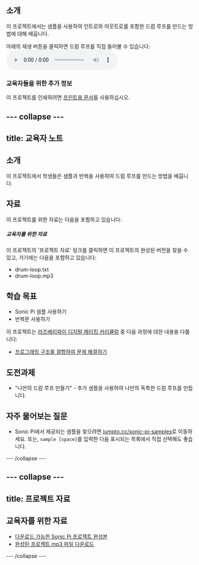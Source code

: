 ## 소개

이 프로젝트에서는 샘플을 사용하여 인트로와 아웃트로를 포함한 드럼 루프를 만드는 방법에 대해 배웁니다.

<div id="audio-preview" class="pdf-hidden">
  아래의 재생 버튼을 클릭하면 드럼 루프를 직접 들어볼 수 있습니다: 
  <audio controls preload> 
    <source src="resources/drum-loop.mp3" type="audio/mpeg"> 브라우저가 <code>오디오</code> 를 지원하지 않습니다.
  </audio>
</div>

### 교육자들을 위한 추가 정보

이 프로젝트를 인쇄하려면 [프린트용 문서](https://projects.raspberrypi.org/ko-KR/projects/drum-loop/print)를 사용하십시오.

--- collapse ---
---
title: 교육자 노트
---

## 소개

이 프로젝트에서 학생들은 샘플과 반복을 사용하여 드럼 루프를 만드는 방법을 배웁니다.

## 자료

이 프로젝트를 위한 자료는 다음을 포함하고 있습니다:

##### 교육자를 위한 자료

이 프로젝트의 '프로젝트 자료' 링크를 클릭하면 이 프로젝트의 완성된 버전을 찾을 수 있고, 거기에는 다음을 포함하고 있습니다:

* drum-loop.txt
* drum-loop.mp3

## 학습 목표

* Sonic Pi 샘플 사용하기
* 반복문 사용하기

이 프로젝트는 [라즈베리파이 디지털 메이킹 커리큘럼](http://rpf.io/curriculum) 중 다음 과정에 대한 내용을 다룹니다:

* [프로그래밍 구조를 결합하여 문제 해결하기](https://www.raspberrypi.org/curriculum/programming/builder)

## 도전과제

* "나만의 드럼 루프 만들기" - 추가 샘플을 사용하여 나만의 독특한 드럼 루프를 만듭니다.

## 자주 물어보는 질문

* Sonic Pi에서 제공되는 샘플을 찾으려면 [jumpto.cc/sonic-pi-samples](http://jumpto.cc/sonic-pi-samples)로 이동하세요. 또는, `sample [space]`를 입력한 다음 표시되는 목록에서 직접 선택해도 좋습니다.

--- /collapse ---

--- collapse ---
---
title: 프로젝트 자료
---

## 교육자를 위한 자료

* [다운로드 가능한 Sonic Pi 프로젝트 완성본](resources/drum-loop.txt)
* [완성된 프로젝트 mp3 파일 다운로드](resources/drum-loop.mp3)

--- /collapse ---